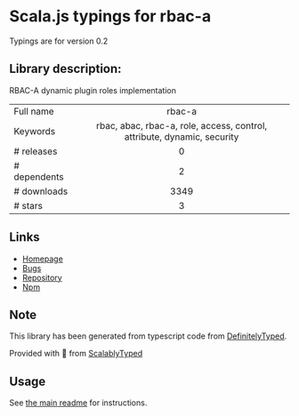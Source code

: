 
# Scala.js typings for rbac-a

Typings are for version 0.2

## Library description:
RBAC-A dynamic plugin roles implementation

|                    |                 |
| ------------------ | :-------------: |
| Full name          | rbac-a |
| Keywords           | rbac, abac, rbac-a, role, access, control, attribute, dynamic, security |
| # releases         | 0 |
| # dependents       | 2 |
| # downloads        | 3349 |
| # stars            | 3 |

## Links
- [Homepage](https://github.com/yanickrochon/rbac-a#readme)
- [Bugs](https://github.com/yanickrochon/rbac-a/issues)
- [Repository](https://github.com/yanickrochon/rbac-a)
- [Npm](https://www.npmjs.com/package/rbac-a)
    


## Note
This library has been generated from typescript code from [DefinitelyTyped](https://definitelytyped.org).

Provided with :purple_heart: from [ScalablyTyped](https://github.com/oyvindberg/ScalablyTyped)

## Usage
See [the main readme](../../readme.md) for instructions.


